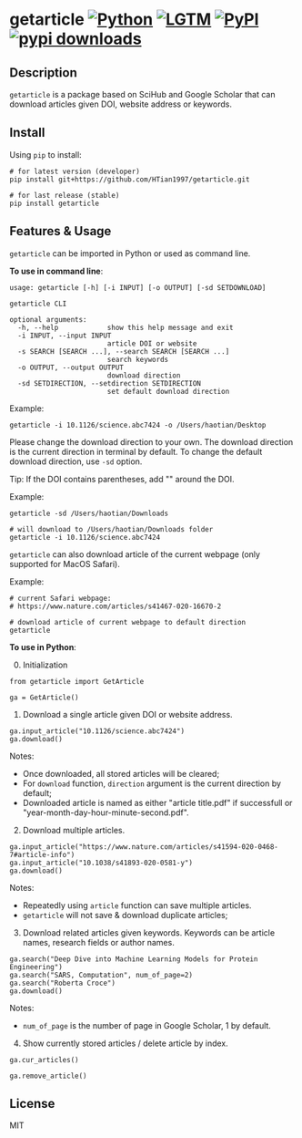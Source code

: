 # getarticle [![Python](https://img.shields.io/badge/Python-3%2B-blue.svg)](https://www.python.org) [![LGTM](https://img.shields.io/lgtm/grade/python/github/HTian1997/getarticle.svg?style=square)](https://lgtm.com/projects/g/nschloe/krylov) [![PyPI](https://img.shields.io/pypi/v/getarticle.svg)](https://pypi.org/project/getarticle/) [![pypi downloads](https://pepy.tech/badge/getarticle)](https://pypi.org/project/getarticle)

## Description 

`getarticle` is a package based on SciHub and Google Scholar that can download articles given DOI, website address or keywords.

## Install

Using `pip` to install:

```
# for latest version (developer)
pip install git+https://github.com/HTian1997/getarticle.git

# for last release (stable)
pip install getarticle
```

## Features & Usage

`getarticle` can be imported in Python or used as command line. 

**To use in command line**:

```
usage: getarticle [-h] [-i INPUT] [-o OUTPUT] [-sd SETDOWNLOAD]

getarticle CLI

optional arguments:
  -h, --help            show this help message and exit
  -i INPUT, --input INPUT
                        article DOI or website
  -s SEARCH [SEARCH ...], --search SEARCH [SEARCH ...]
                        search keywords
  -o OUTPUT, --output OUTPUT
                        download direction
  -sd SETDIRECTION, --setdirection SETDIRECTION
                        set default download direction
```

Example:

```
getarticle -i 10.1126/science.abc7424 -o /Users/haotian/Desktop
```

Please change the download direction to your own. The download direction is the current direction in terminal by default. To change the default download direction, use `-sd` option.

Tip: If the DOI contains parentheses, add "" around the DOI. 

Example: 

```
getarticle -sd /Users/haotian/Downloads

# will download to /Users/haotian/Downloads folder
getarticle -i 10.1126/science.abc7424
```

`getarticle` can also download article of the current webpage (only supported for MacOS Safari). 

Example:

```
# current Safari webpage: 
# https://www.nature.com/articles/s41467-020-16670-2

# download article of current webpage to default direction
getarticle
```

**To use in Python**:

0. Initialization

```python3
from getarticle import GetArticle

ga = GetArticle()
```

1. Download a single article given DOI or website address. 

```python3
ga.input_article("10.1126/science.abc7424")
ga.download()
```

Notes: 
- Once downloaded, all stored articles will be cleared;
- For `download` function, `direction` argument is the current direction by default;
- Downloaded article is named as either "article title.pdf" if successfull or "year-month-day-hour-minute-second.pdf".

2. Download multiple articles.

```python3
ga.input_article("https://www.nature.com/articles/s41594-020-0468-7#article-info")
ga.input_article("10.1038/s41893-020-0581-y")
ga.download()
```

Notes: 
- Repeatedly using `article` function can save multiple articles. 
- `getarticle` will not save & download duplicate articles;

3. Download related articles given keywords. Keywords can be article names, research fields or author names.

```python3
ga.search("Deep Dive into Machine Learning Models for Protein Engineering")
ga.search("SARS, Computation", num_of_page=2)
ga.search("Roberta Croce")
ga.download()
```

Notes: 
- `num_of_page` is the number of page in Google Scholar, 1 by default. 

4. Show currently stored articles / delete article by index. 

```python3
ga.cur_articles()

ga.remove_article()
```


## License

MIT
